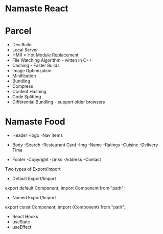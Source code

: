 # Namaste React

# Parcel

- Dev Build
- Local Server
- HMR = Hot Module Replacement
- File Watching Algorithm - witten in C++
- Caching - Faster Builds
- Image Optimization
- Minification
- Bundling
- Compress
- Content Hashing
- Code Splitting
- Differential Bundling - support older browsers

# Namaste Food

- Header
  -logo
  -Nav Items

- Body
  -Search
  -Restaurant Card
  -Img
  -Name
  -Ratings
  -Cuisine
  -Delivery Time

- Footer
  -Copyright
  -Links
  -Address
  -Contact

Two types of Export/Import

- Default Export/Import

export default Component;
import Component from "path";

- Named Export/Import

export const Component;
import {Component} from "path";

- React Hooks
- useState
- useEffect
